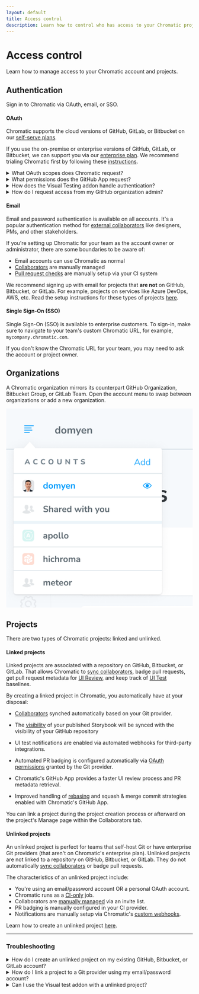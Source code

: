 ```yaml
---
layout: default
title: Access control
description: Learn how to control who has access to your Chromatic project
---
```


# Access control

Learn how to manage access to your Chromatic account and projects.

## Authentication

Sign in to Chromatic via OAuth, email, or SSO.

#### OAuth

Chromatic supports the cloud versions of GitHub, GitLab, or Bitbucket on our [self-serve plans](https://www.chromatic.com/pricing).

If you use the on-premise or enterprise versions of GitHub, GitLab, or Bitbucket, we can support you via our [enterprise plan](https://www.chromatic.com/pricing). We recommend trialing Chromatic first by following these [instructions](setup#demo-chromatic-unlinked).

<details>
    <summary>What OAuth scopes does Chromatic request?</summary>

Depending on your Git provider, Chromatic will request a set of OAuth scopes when you first sign in. Chromatic uses these permissions to enumerate your list of repositories, set PR statuses, and retrieve users for assignment to review. Chromatic will never read/write source code.

| Git provider                                                                                                                 | OAuth Scopes                                             |
| ---------------------------------------------------------------------------------------------------------------------------- | -------------------------------------------------------- |
| [GitHub](https://developer.github.com/apps/building-oauth-apps/understanding-scopes-for-oauth-apps/#available-scopes)        | `['user:email', 'read:user', 'read:org', 'repo:status']` |
| [GitLab](https://docs.gitlab.com/ee/user/profile/personal_access_tokens.html#limiting-scopes-of-a-personal-access-token)     | `['api']`                                                |
| [Bitbucket](https://confluence.atlassian.com/bitbucket/oauth-on-bitbucket-cloud-238027431.html#OAuthonBitbucketCloud-Scopes) | `['account', 'repository', 'pullrequest', 'webhook']`    |

</details>

<details>
    <summary>What permissions does the GitHub App request?</summary>

Chromatic's GitHub App enables [UI Review](review) for pull requests. We need additional permissions to access pull request information and add PR checks.

- ✅ Read access to metadata
- ✅ Read and write access to checks and pull requests
- ✅ Read access to organization members (for collaborators)
- 🔒 We do not request access to your code

</details>

<details>

<summary>How does the Visual Testing addon handle authentication? </summary>

By default, the addon will use the same authentication process as other Chromatic applications (e.g., the [Figma plugin](https://www.figma.com/community/plugin/1056265616080331589/Storybook-Connect)) to connect your Storybook instance with Chromatic. During the onboarding process, the addon will:
- Generate a unique verification code to authenticate you with Chromatic
- Redirect you to Chromatic to validate the code
- Ask for light permissions to access your Chromatic account including:
   - View profile information
   - View account information
   - View projects
   - Manage projects

</details>

<details>
    <summary>How do I request access from my GitHub organization admin?</summary>

Chromatic requests the minimum permissions needed to use the tool. With GitHub, we request permissions for "OAuth" and "GitHub app" respectively. This allows organizations to expand permissions incrementally as they use more features.

If your GitHub organization requires an admin to approve apps, you'll need to request access inside of Chromatic and track their status inside of GitHub (below).

1. **Chromatic OAuth app**: Enables GitHub sign-in. Track your access request [here](https://github.com/settings/connections/applications/495b5c3cb5ae140436a0).
2. **Chromatic.com app**: Enables [UI Review](review). Track your access request [here](https://github.com/apps/chromatic-com).

</details>

#### Email

Email and password authentication is available on all accounts. It's a popular authentication method for [external collaborators](collaborators#external-collaborators) like designers, PMs, and other stakeholders.

If you're setting up Chromatic for your team as the account owner or administrator, there are some boundaries to be aware of:

- Email accounts can use Chromatic as normal
- [Collaborators](collaborators) are manually managed
- [Pull request checks](ci#pull-request-checks) are manually setup via your CI system

We recommend signing up with email for projects that **are not** on GitHub, Bitbucket, or GitLab. For example, projects on services like Azure DevOps, AWS, etc. Read the setup instructions for these types of projects [here](setup#demo-chromatic-unlinked).

#### Single Sign-On (SSO)

Single Sign-On (SSO) is available to enterprise customers. To sign-in, make sure to navigate to your team's custom Chromatic URL, for example, `mycompany.chromatic.com`.

If you don't know the Chromatic URL for your team, you may need to ask the account or project owner.

## Organizations

A Chromatic organization mirrors its counterpart GitHub Organization, Bitbucket Group, or GitLab Team. Open the account menu to swap between organizations or add a new organization.

![Account menu](img/account-menu.png)

## Projects

There are two types of Chromatic projects: linked and unlinked.

#### Linked projects

Linked projects are associated with a repository on GitHub, Bitbucket, or GitLab. That allows Chromatic to [sync collaborators](collaborators#project-collaborators), badge pull requests, get pull request metadata for [UI Review](review), and keep track of [UI Test](test) baselines.

By creating a linked project in Chromatic, you automatically have at your disposal:

- [Collaborators](collaborators) synched automatically based on your Git provider.

- The [visibility](collaborators#visibility) of your published Storybook will be synced with the visibility of your GitHub repository

- UI test notifications are enabled via automated webhooks for third-party integrations.

- Automated PR badging is configured automatically via [OAuth permissions](#what-permissions-does-the-github-app-request) granted by the Git provider.

- Chromatic's GitHub App provides a faster UI review process and PR metadata retrieval.

- Improved handling of [rebasing](branching-and-baselines) and squash & merge commit strategies enabled with Chromatic's GitHub App.

You can link a project during the project creation process or afterward on the project's Manage page within the Collaborators tab.

#### Unlinked projects

An unlinked project is perfect for teams that self-host Git or have enterprise Git providers (that aren't on Chromatic's enterprise plan). Unlinked projects are not linked to a repository on GitHub, Bitbucket, or GitLab. They do not automatically [sync collaborators](collaborators#project-collaborators) or badge pull requests.

The characteristics of an unlinked project include:

- You're using an email/password account OR a personal OAuth account.
- Chromatic runs as a [CI-only](ci) job.
- Collaborators are [manually managed](collaborators#external-collaborators) via an invite list.
- PR badging is manually configured in your CI provider.
- Notifications are manually setup via Chromatic's [custom webhooks](integrations#custom-webhooks).

Learn how to create an unlinked project [here](setup#demo-chromatic-unlinked).

---

### Troubleshooting

<details>
<summary>How do I create an unlinked project on my existing GitHub, Bitbucket, or GitLab account?</summary>

- ❌ You can't create unlinked projects on GitHub org, Bitbucket workspace, or GitLab group connected accounts.
- ✅ You can create unlinked projects on personal GitHub, Bitbucket, or GitLab accounts.
- ✅ You can create unlinked projects on email/password accounts.

If your account is currently connected to a GitHub org, Bitbucket workspace, or GitLab group, you'll need to create a new email/password account to set up an unlinked project. Your teammates can access this account by sharing credentials (for example, with a password manager).

To share billing between an existing connected account and an email/password account, message us via in-app chat.

</details>

<details>
<summary>How do I link a project to a Git provider using my email/password account?</summary>

Email accounts are not connected to a Git provider by default. This means you can only create [unlinked projects](access#unlinked-projects).

Follow these instructions to link your project to a Git provider:

1. Go to your profile (`/profile`) and connect to your Git provider.
2. Go to the project's Manage page » Collaborate tab.
3. Click to "sync collaborators with a Git repository".

This connects your Chromatic email/password account with your Git provider account, allowing you to set up a [linked project](access#linked-projects).

Note: Your personal account must have access to the repository in order to connect in Chromatic. You may need to ask an administrator to grant you additional permissions.

</details>


<details>
<summary>Can I use the Visual test addon with a unlinked project?</summary>

Yes. Running visual tests with the addon is available for both [linked](#linked-projects) and [unlinked](#unlinked-projects) projects without any additional configuration or restrictions.

</detail>
